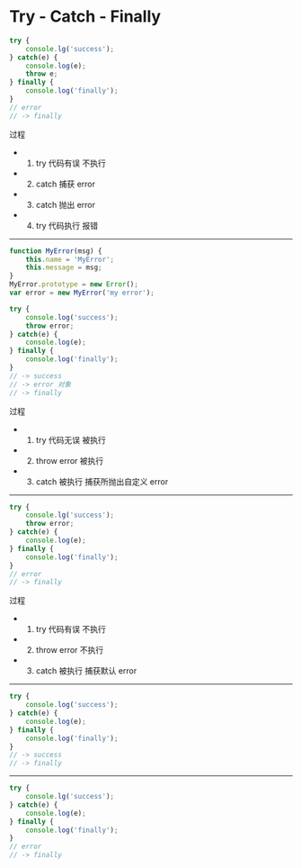# Try - Catch - Finally #

```javascript
try {
    console.lg('success');
} catch(e) {
    console.log(e);
    throw e;
} finally {
    console.log('finally');
}
// error
// -> finally
```

过程
+ 1. try 代码有误 不执行
+ 2. catch 捕获 error
+ 3. catch 抛出 error
+ 4. try 代码执行 报错

*****

```javascript
function MyError(msg) {
    this.name = 'MyError';
    this.message = msg;
}
MyError.prototype = new Error();
var error = new MyError('my error');

try {
    console.log('success');
    throw error;
} catch(e) {
    console.log(e);
} finally {
    console.log('finally');
}
// -> success
// -> error 对象
// -> finally
```

过程
+ 1. try 代码无误 被执行
+ 2. throw error 被执行
+ 3. catch 被执行 捕获所抛出自定义 error

*****

```javascript
try {
    console.lg('success');
    throw error;
} catch(e) {
    console.log(e);
} finally {
    console.log('finally');
}
// error
// -> finally
```

过程
+ 1. try 代码有误 不执行
+ 2. throw error 不执行
+ 3. catch 被执行 捕获默认 error

*****

```javascript
try {
    console.log('success');
} catch(e) {
    console.log(e);
} finally {
    console.log('finally');
}
// -> success
// -> finally
```

*****

```javascript
try {
    console.lg('success');
} catch(e) {
    console.log(e);
} finally {
    console.log('finally');
}
// error
// -> finally
```